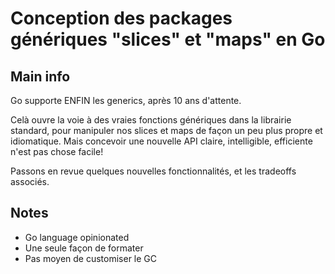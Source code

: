 # Conception des packages génériques "slices" et "maps" en Go

## Main info

Go supporte ENFIN les generics, après 10 ans d'attente.

Celà ouvre la voie à des vraies fonctions génériques dans la librairie standard, pour manipuler nos slices et maps de façon un peu plus propre et idiomatique. Mais concevoir une nouvelle API claire, intelligible, efficiente n'est pas chose facile!

Passons en revue quelques nouvelles fonctionnalités, et les tradeoffs associés.

## Notes

- Go language opinionated
- Une seule façon de formater
- Pas moyen de customiser le GC
